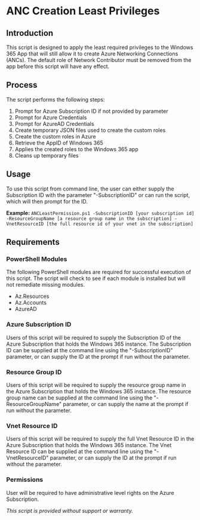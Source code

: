 # ANC Creation Least Privileges
## Introduction
This script is designed to apply the least required privileges to the Windows 365 App that will still allow it to create Azure Networking Connections (ANCs). The default role of Network Contributor must be removed from the app before this script will have any effect.

## Process
The script performs the following steps:
1. Prompt for Azure Subscription ID if not provided by parameter
2. Prompt for Azure Credentials
3. Prompt for AzureAD Credentials
4. Create temporary JSON files used to create the custom roles
5. Create the custom roles in Azure
6. Retrieve the AppID of Windows 365
7. Applies the created roles to the Windows 365 app
8. Cleans up temporary files

## Usage
To use this script from command line, the user can either supply the Subscription ID with the parameter "-SubscriptionID" or can run the script, which will then prompt for the ID.

**Example:**
`ANCLeastPermission.ps1 -SubscriptionID [your subscription id] -ResourceGroupName [a resource group name in the subscription] -VnetResourceID [the full resource id of your vnet in the subscription]`


## Requirements
### PowerShell Modules
The following PowerShell modules are required for successful execution of this script. The script will check to see if each module is installed but will not remediate missing modules.
- Az.Resources
- Az.Accounts
- AzureAD

### Azure Subscription ID
Users of this script will be required to supply the Subscription ID of the Azure Subscription that holds the Windows 365 instance. The Subscription ID can be supplied at the command line using the "-SubscriptionID" parameter, or can supply the ID at the prompt if run without the parameter.

### Resource Group ID
Users of this script will be required to supply the resource group name in the Azure Subscription that holds the Windows 365 instance. The resource group name can be supplied at the command line using the "-ResourceGroupName" parameter, or can supply the name at the prompt if run without the parameter.

### Vnet Resource ID
Users of this script will be required to supply the full Vnet Resource ID in the Azure Subscription that holds the Windows 365 instance. The Vnet Resource ID can be supplied at the command line using the "-VnetResourceID" parameter, or can supply the ID at the prompt if run without the parameter.

### Permissions
User will be required to have administrative level rights on the Azure Subscription.

*This script is provided without support or warranty.*